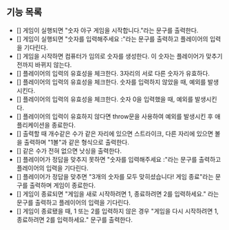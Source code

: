 ## 기능 목록

- [] 게임이 실행되면 "숫자 야구 게임을 시작합니다."라는 문구를 출력한다.
- [] 게임이 실행되면 "숫자를 입력해주세요 :"라는 문구를 출력하고 플레이어의 입력을 기다린다.
- [] 게임을 시작하면 컴퓨터가 임의로 숫자를 생성한다. 이 숫자는 플레이어가 맞추기 전까지 바뀌지 않는다.
- [] 플레이어의 입력의 유효성을 체크한다. 3자리의 서로 다른 숫자가 유효하다.
- [] 플레이어의 입력의 유효성을 체크한다. 숫자를 입력하지 않았을 때, 예외를 발생시킨다.
- [] 플레이어의 입력의 유효성을 체크한다. 숫자 0을 입력했을 때, 예외를 발생시킨다.
- [] 플레이어의 입력이 유효하지 않다면 throw문을 사용하여 예외를 발생시킨 후 애플리케이션을 종료한다.
- [] 출력할 때 개수같은 수가 같은 자리에 있으면 스트라이크, 다른 자리에 있으면 볼을 출력하며 "1볼"과 같은 형식으로 출력한다.
- [] 같은 수가 전혀 없으면 낫싱을 출력한다.
- [] 플레이어가 정답을 맞추지 못하면 "숫자를 입력해주세요 :"라는 문구를 출력하고 플레이어의 입력을 기다린다.
- [] 플레이어가 정답을 맞추면 "3개의 숫자를 모두 맞히셨습니다! 게임 종료"라는 문구를 출력하며 게임이 종료한다.
- [] 게임이 종료되면 "게임을 새로 시작하려면 1, 종료하려면 2를 입력하세요." 라는 문구를 출력하고 플레이어의 입력을 기다린다.
- [] 게임이 종료됐을 때, 1 또는 2를 입력하지 않은 경우 "게임을 다시 시작하려면 1, 종료하려면 2를 입력하세요." 문구를 출력한다.